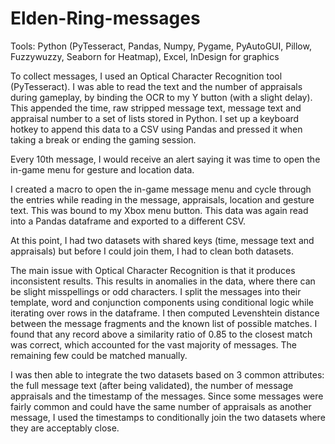 # Elden-Ring-messages

Tools: Python (PyTesseract, Pandas, Numpy, Pygame, PyAutoGUI, Pillow, Fuzzywuzzy, Seaborn for Heatmap), Excel, InDesign for graphics

To collect messages, I used an Optical Character Recognition tool (PyTesseract). I was able to read the text and the number of appraisals during gameplay, by binding the OCR to my Y button (with a slight delay). This appended the time, raw stripped message text, message text and appraisal number to a set of lists stored in Python. I set up a keyboard hotkey to append this data to a CSV using Pandas and pressed it when taking a break or ending the gaming session.

Every 10th message, I would receive an alert saying it was time to open the in-game menu for gesture and location data.

I created a macro to open the in-game message menu and cycle through the entries while reading in the message, appraisals, location and gesture text. This was bound to my Xbox menu button. This data was again read into a Pandas dataframe and exported to a different CSV.

At this point, I had two datasets with shared keys (time, message text and appraisals) but before I could join them, I had to clean both datasets.

The main issue with Optical Character Recognition is that it produces inconsistent results. This results in anomalies in the data, where there can be slight misspellings or odd characters. I split the messages into their template, word and conjunction components using conditional logic while iterating over rows in the dataframe. I then computed Levenshtein distance between the message fragments and the known list of possible matches. I found that any record above a similarity ratio of 0.85 to the closest match was correct, which accounted for the vast majority of messages. The remaining few could be matched manually.

I was then able to integrate the two datasets based on 3 common attributes: the full message text (after being validated), the number of message appraisals and the timestamp of the messages. Since some messages were fairly common and could have the same number of appraisals as another message, I used the timestamps to conditionally join the two datasets where they are acceptably close. 
